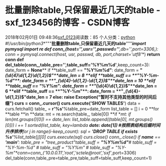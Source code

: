 # 批量删除table,只保留最近几天的table - sxf_123456的博客 - CSDN博客
2018年02月01日 09:48:36[sxf_0123](https://me.csdn.net/sxf_123456)阅读数：85
个人分类：[python](https://blog.csdn.net/sxf_123456/article/category/7078196)
*#!/usr/bin/python3**"""**批量删除table,只保留最近几天的table**"""***import  **pymysql
**import  **re
**def **conn_(host=**''**,usr=**''**,passwd=**''**,db=**''**,port=3306,):
    conn = pymysql.connect(host, usr, passwd, db, port,charset=**'utf8'**)
    **return  **conn
**def **del_table(conn_,table_pre=**''**,table_suff=**'%Y%m%d'**,keep_count=3):
    date_form = **None****    if **table_suff == **"%Y%m%d"**:
        date_form = **"_(\d{4}\d{1,2}\d{1,2})$"**date_len = 8
**elif **table_suff == **"%Y-%m-%d"**:
        date_form = **"_(\d{4}-\d{1,2}-\d{1,2})$"**date_len = 10
**elif **table_suff == **"%Y%m"**:
        date_form = **"_(\d{4}\d{1,2})$"**date_len = 6
**elif **table_suff == **"%Y-%m"**:
        date_form = **"_(\d{4}-\d{1,2})$"**date_len = 7
**else**:
        **raise **Exception(**"暂时不支持其他类型的时间后缀"**)
    curs = conn_.cursor()
    curs.execute(**'SHOW TABLES'**)
    data = curs.fetchall()
    table_ = **r'%s'**%table_pre+date_form
    list_table = []
    i = 0
**for **table **in **data:
        mt = re.search(table_, table[0])
        **if **mt:
            **if **len(mt.groups()[0]) == date_len:
                list_table.append((table[0], mt.groups()[0]))
                i += 1
sorted(list_table, key=**lambda **date: date[1]) *#按照表结构后缀时间升序排序***for **j **in **range(i-keep_count):
        sql = **'DROP TABLE if exists %s'**%list_table[j][0]
        curs.execute(sql)
    curs.close()
    conn_.close()
**if **__name__ == **'__main__'**:
    table_pre = **"tree_product"**table_suff = **"%Y%m%d"***# table_suff = "%Y-%m-%d"**    # table_suff = "%Y%m"**    # table_suff = "%Y-%m"*conn=conn_(**'10.0.0.11'**,**'root'**,**'sctele@root'**,**'sxf'**,port=3306)
    del_table(conn,table_pre=table_pre,table_suff=table_suff,keep_count=1)
